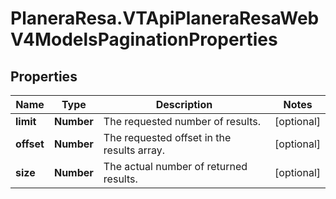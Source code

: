 # PlaneraResa.VTApiPlaneraResaWebV4ModelsPaginationProperties

## Properties

Name | Type | Description | Notes
------------ | ------------- | ------------- | -------------
**limit** | **Number** | The requested number of results. | [optional] 
**offset** | **Number** | The requested offset in the results array. | [optional] 
**size** | **Number** | The actual number of returned results. | [optional] 


